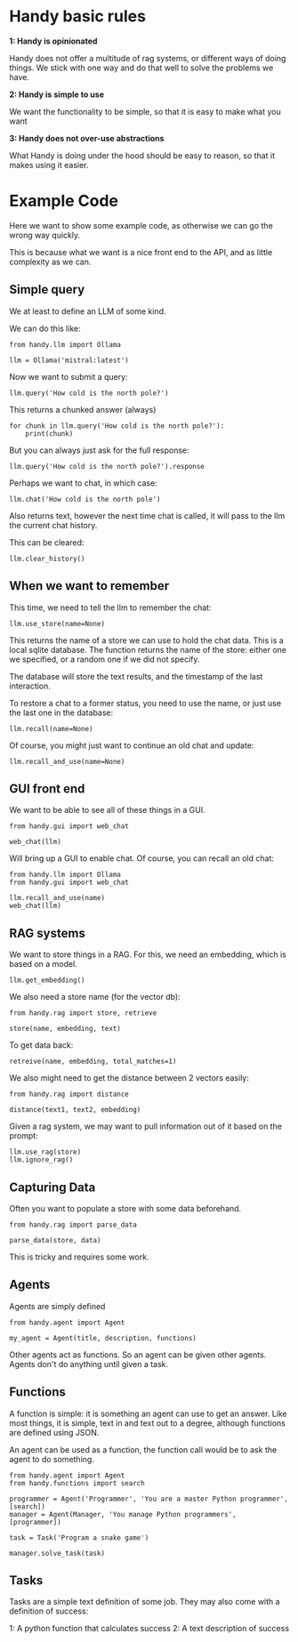Handy basic rules
=================

**1: Handy is opinionated**

Handy does not offer a multitude of rag systems, or different ways of doing things.
We stick with one way and do that well to solve the problems we have.

**2: Handy is simple to use**

We want the functionality to be simple, so that it is easy to make what you want

**3: Handy does not over-use abstractions**

What Handy is doing under the hood should be easy to reason, so that it makes using it easier.



Example Code
============

Here we want to show some example code, as otherwise we can go the wrong way quickly.

This is because what we want is a nice front end to the API, and as little complexity as we can.


Simple query
------------

We at least to define an LLM of some kind.

We can do this like:

    from handy.llm import Ollama

    llm = Ollama('mistral:latest')


Now we want to submit a query:

    llm.query('How cold is the north pole?')
    
This returns a chunked answer (always)

    for chunk in llm.query('How cold is the north pole?'):
        print(chunk)
        
But you can always just ask for the full response:

    llm.query('How cold is the north pole?').response


Perhaps we want to chat, in which case:

    llm.chat('How cold is the north pole')

Also returns text, however the next time chat is called, it will pass to the llm the current chat history.

This can be cleared:

    llm.clear_history()


When we want to remember
------------------------

This time, we need to tell the llm to remember the chat:

    llm.use_store(name=None)

This returns the name of a store we can use to hold the chat data. This is a local sqlite database.
The function returns the name of the store: either one we specified, or a random one if we did not specify.

The database will store the text results, and the timestamp of the last interaction.

To restore a chat to a former status, you need to use the name, or just use the last one in the database:

    llm.recall(name=None)

Of course, you might just want to continue an old chat and update:

    llm.recall_and_use(name=None)


GUI front end
-------------

We want to be able to see all of these things in a GUI.

    from handy.gui import web_chat

    web_chat(llm)

Will bring up a GUI to enable chat. Of course, you can recall an old chat:

    from handy.llm import Ollama
    from handy.gui import web_chat

    llm.recall_and_use(name)
    web_chat(llm)


RAG systems
-----------

We want to store things in a RAG. For this, we need an embedding, which is based on a model.

    llm.get_embedding()

We also need a store name (for the vector db):

    from handy.rag import store, retrieve

    store(name, embedding, text)

To get data back:

    retreive(name, embedding, total_matches=1)

We also might need to get the distance between 2 vectors easily:

    from handy.rag import distance

    distance(text1, text2, embedding)

Given a rag system, we may want to pull information out of it based on the prompt:

    llm.use_rag(store)
    llm.ignore_rag()


Capturing Data
--------------

Often you want to populate a store with some data beforehand.

    from handy.rag import parse_data

    parse_data(store, data)

This is tricky and requires some work.


Agents
------

Agents are simply defined

    from handy.agent import Agent

    my_agent = Agent(title, description, functions)

Other agents act as functions. So an agent can be given other agents.
Agents don't do anything until given a task.


Functions
---------

A function is simple: it is something an agent can use to get an answer.
Like most things, it is simple, text in and text out to a degree, although functions are defined using JSON.

An agent can be used as a function, the function call would be to ask the agent to do something.

    from handy.agent import Agent
    from handy.functions import search

    programmer = Agent('Programmer', 'You are a master Python programmer', [search])
    manager = Agent(Manager, 'You manage Python programmers', [programmer])

    task = Task('Program a snake game')

    manager.solve_task(task)


Tasks
-----

Tasks are a simple text definition of some job.
They may also come with a definition of success:

1: A python function that calculates success
2: A text description of success
